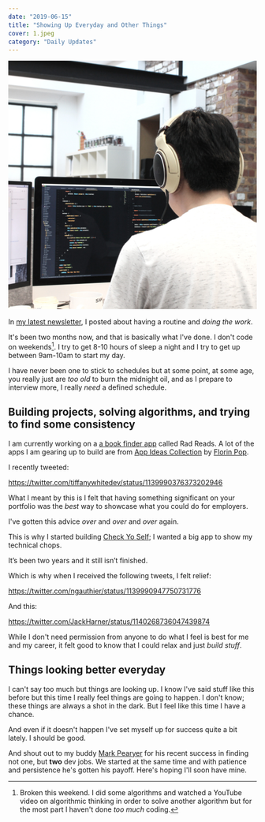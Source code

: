 ```yaml
---
date: "2019-06-15"
title: "Showing Up Everyday and Other Things"
cover: 1.jpeg
category: "Daily Updates"
---
```


![](1.jpeg)

In [my latest newsletter](https://buttondown.email/tiffanywhite/archive/2a9c037a-cdec-4feb-8d31-992c1f39c356), I posted about having a routine and *doing the work*.

It's been two months now, and that is basically what I've done. I don't code on weekends[^1]. I try to get 8-10 hours of sleep a night and I try to get up between 9am-10am to start my day.

I have never been one to stick to schedules but at some point, at some age, you really just are *too old* to burn the midnight oil, and as I prepare to interview more, I really *need* a defined schedule.

## Building projects, solving algorithms, and trying to find some consistency

I am currently working on a [a book finder app](https://github.com/twhite96/book-finder) called Rad Reads. A lot of the apps I am gearing up to build are from [App Ideas Collection](https://github.com/florinpop17/app-ideas) by [Florin Pop](https://twitter.com/florinpop1705).

I recently tweeted:

https://twitter.com/tiffanywhitedev/status/1139990376373202946

What I meant by this is I felt that having something significant on your portfolio was the *best* way to showcase what you could do for employers.

I've gotten this advice *over* and *over* and *over* again.

This is why I started building [Check Yo Self](https://checkyoself.netlify.com/); I wanted a big app to show my technical chops.

It’s been two years and it still isn’t finished.

Which is why when I received the following tweets, I felt relief:

https://twitter.com/ngauthier/status/1139990947750731776

And this:

https://twitter.com/JackHarner/status/1140268736047439874

While I don't need permission from anyone to do what I feel is best for me and my career, it felt good to know that I could relax and just *build stuff*.

## Things looking better everyday

I can't say too much but things are looking up. I know I've said stuff like this before but this time I really feel things are going to happen. I don't know; these things are always a shot in the dark. But I feel like this time I have a chance.

And even if it doesn't happen I've set myself up for success quite a bit lately. I should be good.

And shout out to my buddy [Mark Pearyer](https://www.linkedin.com/in/mark-pearyer) for his recent success in finding not one, but **two** dev jobs. We started at the same time and with patience and persistence he's gotten his payoff. Here's hoping I'll soon have mine.

[^1]: Broken this weekend. I did some algorithms and watched a YouTube video on algorithmic thinking in order to solve another algorithm but for the most part I haven't done *too much* coding.